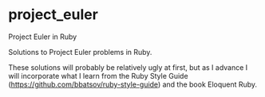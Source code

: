 project_euler
=============

Project Euler in Ruby

Solutions to Project Euler problems in Ruby.

These solutions will probably be relatively ugly at first, but as I advance I will incorporate what I learn from the Ruby Style Guide (https://github.com/bbatsov/ruby-style-guide) and the book Eloquent Ruby.
